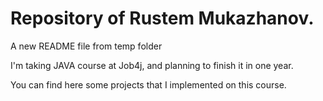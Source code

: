 # Repository of Rustem Mukazhanov.

A new README file from temp folder





I'm taking JAVA course at Job4j, and planning to finish it in one year.

You can find here some projects that I implemented on this course.